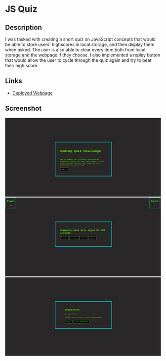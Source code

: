 # JS Quiz

## Description

I was tasked with creating a short quiz on JavaScript concepts that would be able to store users' highscores in local storage, and then display them when asked. The user is also able to clear every item both from local storage and the webpage if they choose. I also implemented a replay button that would allow the user to cycle through the quiz again and try to beat their high score.

## Links

- [Deployed Webpage](https://en-moss.github.io/04-JS-Quiz/ "Deployed Webpage")

## Screenshot

![A screenshot of the javascript quiz](Assets/screenshot1.png "a screenshot of the landing page")
![A screenshot of the quiz running](Assets/screenshot2.png "a screenshot of the quiz running")
![A screenshot of the highscores page](Assets/screenshot3.png "a screenshot of the highscores page")
